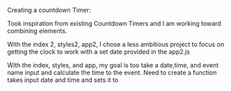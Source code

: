 Creating a countdown Timer: 

Took inspiration from existing Countdown Timers and I am working toward combining elements. 

With the index 2, styles2, app2, I chose a less ambitious project to focus on getting the clock to work with a set date provided in the app2.js

With the index, styles, and app, my goal is too take a date,time, and event name input and calculate the time to the event. Need to create a function takes input date and time and sets it to 